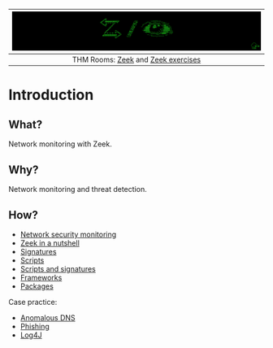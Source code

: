 | ![Zeek](../../_static/images/zeek-room-banner.png)
|:--:|
| THM Rooms: [Zeek](https://tryhackme.com/room/zeekbro) and [Zeek exercises](https://tryhackme.com/room/zeekbroexercises) |

# Introduction

## What?

Network monitoring with Zeek.

## Why?

Network monitoring and threat detection.

## How?

* [Network security monitoring](monitoring.md)
* [Zeek in a nutshell](zeek.md)
* [Signatures](signatures.md)
* [Scripts](scripts.md)
* [Scripts and signatures](and.md)
* [Frameworks](frameworks.md)
* [Packages](packages.md)

Case practice:

* [Anomalous DNS](dns.md)
* [Phishing](phishing.md)
* [Log4J](log4j.md)





